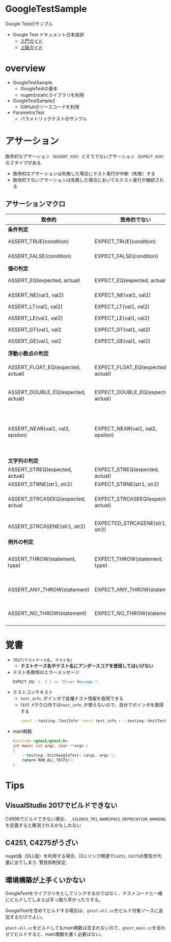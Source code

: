 # GoogleTestSample

Google Testのサンプル

- Google Test ドキュメント日本語訳
    - [入門ガイド](http://opencv.jp/googletestdocs/primer.html#primer-important-note-4vc)
    - [上級ガイド](http://opencv.jp/googletestdocs/advancedguide.html)

# overview

- GoogleTestSample
    - GoogleTestの基本
    - nugetのstaticライブラリを利用
- GoogleTestSample2
    - GitHubのソースコードを利用
- ParametricTest
    - パラメトリックテストのサンプル

# アサーション

致命的なアサーション（`ASSERT_XXX`）とそうでないアサーション（`EXPECT_XXX`）の２タイプがある.

- 致命的なアサーションは失敗した場合にテスト実行が中断（失敗）する
- 致命的でないアサーションは失敗した場合においてもテスト実行が継続される

## アサーションマクロ

|致命的|致命的でない||
|---|---|---|
|**条件判定**|
|ASSERT_TRUE(condition)|EXPECT_TRUE(condition)|condition is true|
|ASSERT_FALSE(condition)|EXPECT_FALSE(condition)|condition is false|
|**値の判定**|
|ASSERT_EQ(expected, actual)|EXPECT_EQ(expected, actual)|expected == actual|
|ASSERT_NE(val1, val2)|EXPECT_NE(val1, val2)|val1 != val2|
|ASSERT_LT(val1, val2)|EXPECT_LT(val1, val2)|val1 < val2|
|ASSERT_LE(val1, val2)|EXPECT_LE(val1, val2)|val1 <= val2|
|ASSERT_GT(val1, val2|EXPECT_GT(val1, val2)|val1 > val2|
|ASSERT_GE(val1, val2|EXPECT_GE(val1, val2)|val1 >= val2|
|**浮動小数点の判定**|
|ASSERT_FLOAT_EQ(expected, actual)|EXPECT_FLOAT_EQ(expected, actual)|float値が許容誤差範囲内|
|ASSERT_DOUBLE_EQ(expected, actual)|EXPECT_DOUBLE_EQ(expected, actual)|double値が許容誤差範囲内|
|ASSERT_NEAR(val1, val2, epsilon)|EXPECT_NEAR(val1, val2, epsilon)|val1とval2が指定した許容誤差範囲（epsilon）内|
|**文字列の判定**|
|ASSERT_STREQ(expected, actual)|EXPECT_STREQ(expected, actual)|expected == actual|
|ASSERT_STRNE(str1, str2)|EXPECT_STRNE(str1, str2)|str1 != str2|
|ASSERT_STRCASEEQ(expected, actual|EXPECT_STRCASEEQ(expected, actual)|expected == actual (ignore case)|
|ASSERT_STRCASENE(str1, str2)|EXPECTED_STRCASENE(str1, str2)|str1 != str2 (ignore case)|
|**例外の判定**|
|ASSERT_THROW(statement, type)|EXPECT_THROW(statement, type)|statementがtypeの例外を発生する|
|ASSERT_ANY_THROW(statement)|EXPECT_ANY_THROW(statement)|statementが例外を発生する|
|ASSERT_NO_THROW(statement)|EXPECT_NO_THROW(statement)|statementは例外を発生しない|

# 覚書

- `TEST(テストケース名, テスト名)`
    - **テストケース名やテスト名にアンダースコアを使用してはいけない**
- テスト失敗時のエラーメッセージ
    ```cpp
    EXPECT_EQ( 1, 2 ) << "Error Message.";
    ```
- テストコンテキスト
    - `test_info_`ポインタで各種テスト情報を取得できる
    - `TEST_P`マクロ内では`test_info_`が使えないので、自分でポインタを取得する
        ```cpp
        const ::testing::TestInfo* const test_info = ::testing::UnitTest::GetInstance()->current_test_info();
        ```
- main関数
    ```cpp
    #include <gtest/gtest.h>
    int main( int argc, char **argv )
    {
        ::testing::InitGoogleTest( &argc, argv );
        return RUN_ALL_TESTS();
    }
    ```

# Tips

## VisualStudio 2017でビルドできない

C4996でビルドできない場合、
`_SILENCE_TR1_NAMESPACE_DEPRECATION_WARNING`を定義すると解消されるかもしれない

## C4251, C4275がうざい

nuget版（DLL版）を利用する場合、DLLリンク関連で`C4251`, `C4275`の警告が大量に出てしまう. 警告抑制安定.

## 環境構築が上手くいかない

GoogleTestをライブラリをとしてリンクするのではなく、テストコードと一緒にビルドしてしまえば手っ取り早かったりする。

GoogleTestを含めてビルドする場合は、`gtest-all.cc`をビルド対象ソースに追加するだけでよい。

`gtest-all.cc`をビルドしてもmain関数は含まれないので、`gtest_main.cc`を合わせてビルドすると、main関数を書く必要はない。

